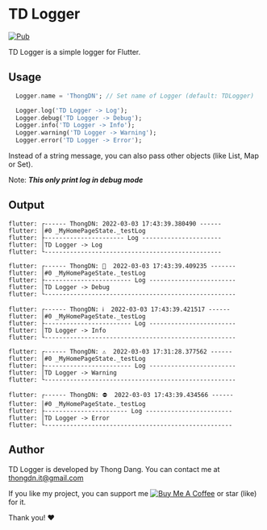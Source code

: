 # TD Logger

[![Pub][pub_v_image_url]][pub_url]

TD Logger is a simple logger for Flutter.

## Usage

```dart
  Logger.name = 'ThongDN'; // Set name of Logger (default: TDLogger)

  Logger.log('TD Logger -> Log');
  Logger.debug('TD Logger -> Debug');
  Logger.info('TD Logger -> Info');
  Logger.warning('TD Logger -> Warning');
  Logger.error('TD Logger -> Error');
```

Instead of a string message, you can also pass other objects (like List, Map or Set).

Note: **_This only print log in debug mode_**

## Output

```
flutter: ┌------ ThongDN: 2022-03-03 17:43:39.380490 ------
flutter: │#0 _MyHomePageState._testLog
flutter: ├---------------------- Log ----------------------
flutter: │TD Logger -> Log
flutter: └-------------------------------------------------

flutter: ┌------ ThongDN: 🐞  2022-03-03 17:43:39.409235 -------
flutter: │#0 _MyHomePageState._testLog
flutter: ├------------------------ Log ------------------------
flutter: │TD Logger -> Debug
flutter: └-----------------------------------------------------

flutter: ┌------ ThongDN: ℹ️  2022-03-03 17:43:39.421517 ------
flutter: │#0 _MyHomePageState._testLog
flutter: ├------------------------ Log ------------------------
flutter: │TD Logger -> Info
flutter: └-----------------------------------------------------

flutter: ┌------ ThongDN: ⚠️  2022-03-03 17:31:28.377562 ------
flutter: │#0 _MyHomePageState._testLog
flutter: ├------------------------ Log ------------------------
flutter: │TD Logger -> Warning
flutter: └-----------------------------------------------------

flutter: ┌------ ThongDN: ⛔  2022-03-03 17:43:39.434566 ------
flutter: │#0 _MyHomePageState._testLog
flutter: ├----------------------- Log ------------------------
flutter: │TD Logger -> Error
flutter: └----------------------------------------------------
```

## Author

TD Logger is developed by Thong Dang. You can contact me at thongdn.it@gmail.com

If you like my project, you can support me [![Buy Me A Coffee][buy_me_a_coffee_image_url]][buy_me_a_coffee_url] or star (like) for it.

Thank you! ❤️

[//]: # 'reference links'
[pub_url]: https://pub.dev/packages/td_logger
[pub_v_image_url]: https://img.shields.io/pub/v/td_logger.svg
[buy_me_a_coffee_image_url]: https://www.buymeacoffee.com/assets/img/custom_images/orange_img.png
[buy_me_a_coffee_url]: https://www.buymeacoffee.com/thongdn.it

